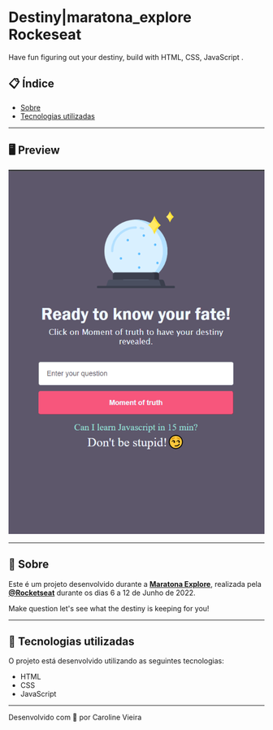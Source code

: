 # Destiny|maratona_explore Rockeseat

Have fun figuring out your destiny, build with HTML, CSS, JavaScript .

## 📋 Índice

- [Sobre](#-Sobre)
- [Tecnologias utilizadas](#-Tecnologias-utilizadas)

---

## 🖥 Preview

<p align="center">
  <img src="destiny.png" width="600" >
</p>

---

## 📖 Sobre

Este é um projeto desenvolvido durante a **[Maratona Explore](https://evento.rocketseat.com.br/maratona-explorer/episodios/explorer/abertura/edicao/1?utm_source=convertkit&utm_medium=leads_cadastrados&utm_campaign=aula-disponivel&utm_term=email&utm_content=aula1-disponivel)**, realizada pela **[@Rocketseat](https://github.com/Rocketseat)** durante os dias 6 a 12 de Junho de 2022.

Make question let's see what the destiny is keeping for you!

---

## 🚀 Tecnologias utilizadas

O projeto está desenvolvido utilizando as seguintes tecnologias:

- HTML
- CSS
- JavaScript

---

Desenvolvido com 💜 por Caroline Vieira
